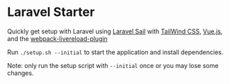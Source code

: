 # Laravel Starter
Quickly get setup with Laravel using [Laravel Sail](https://laravel.com/docs/8.x/sail) with [TailWind CSS](https://tailwindcss.com/), [Vue.js](https://vuejs.org/), and the [webpack-livereload-plugin](https://laravel-mix.com/docs/6.0/livereload)

Run `./setup.sh --initial` to start the application and install dependencies.

Note: only run the setup script with `--initial` once or you  may lose some changes.



